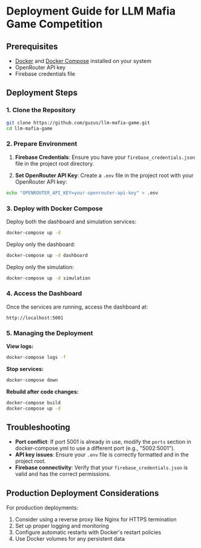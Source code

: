 # Deployment Guide for LLM Mafia Game Competition

## Prerequisites

- [Docker](https://docs.docker.com/get-docker/) and [Docker Compose](https://docs.docker.com/compose/install/) installed on your system
- OpenRouter API key
- Firebase credentials file

## Deployment Steps

### 1. Clone the Repository

```bash
git clone https://github.com/guzus/llm-mafia-game.git
cd llm-mafia-game
```

### 2. Prepare Environment

1. **Firebase Credentials**: Ensure you have your `firebase_credentials.json` file in the project root directory.

2. **Set OpenRouter API Key**: Create a `.env` file in the project root with your OpenRouter API key:

```bash
echo "OPENROUTER_API_KEY=your-openrouter-api-key" > .env
```

### 3. Deploy with Docker Compose

Deploy both the dashboard and simulation services:

```bash
docker-compose up -d
```

Deploy only the dashboard:

```bash
docker-compose up -d dashboard
```

Deploy only the simulation:

```bash
docker-compose up -d simulation
```

### 4. Access the Dashboard

Once the services are running, access the dashboard at:

```
http://localhost:5001
```

### 5. Managing the Deployment

**View logs:**

```bash
docker-compose logs -f
```

**Stop services:**

```bash
docker-compose down
```

**Rebuild after code changes:**

```bash
docker-compose build
docker-compose up -d
```

## Troubleshooting

- **Port conflict**: If port 5001 is already in use, modify the `ports` section in docker-compose.yml to use a different port (e.g., "5002:5001").
- **API key issues**: Ensure your `.env` file is correctly formatted and in the project root.
- **Firebase connectivity**: Verify that your `firebase_credentials.json` is valid and has the correct permissions.

## Production Deployment Considerations

For production deployments:

1. Consider using a reverse proxy like Nginx for HTTPS termination
2. Set up proper logging and monitoring
3. Configure automatic restarts with Docker's restart policies
4. Use Docker volumes for any persistent data
